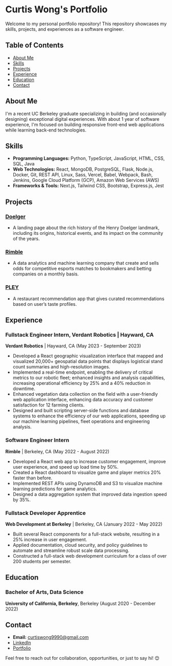 # Curtis Wong's Portfolio

Welcome to my personal portfolio repository! This repository showcases my skills, projects, and experiences as a software engineer.

## Table of Contents

- [About Me](#about-me)
- [Skills](#skills)
- [Projects](#projects)
- [Experience](#experience)
- [Education](#education)
- [Contact](#contact)

## About Me

I'm a recent UC Berkeley graduate specializing in building (and occasionally designing) exceptional digital experiences. With about 1 year of software experience, I'm focused on building responsive front-end web applications while learning back-end technologies.

## Skills

- **Programming Languages:** Python, TypeScript, JavaScript, HTML, CSS, SQL, Java
- **Web Technologies:** React, MongoDB, PostgreSQL, Flask, Node.js, Docker, Git, REST API, Linux, Sass,
  Vercel, Babel, Webpack, Bash, Jenkins, Google Cloud Platform (GCP), Amazon Web Services (AWS)
- **Frameworks & Tools:** Next.js, Tailwind CSS, Bootstrap, Express.js, Jest

## Projects

### [Doelger](https://judah-320.vercel.app/)

- A landing page about the rich history of the Henry Doelger landmark, including its origins, historical events, and its impact on the community of the years.

### [Rimble](https://rimble.io/)

- A data analytics and machine learning company that create and sells odds for competitive esports matches to bookmakers and betting companies on a monthly basis.

### [PLEY](https://github.com/cwong6854/pley)

- A restaurant recommendation app that gives curated recommendations based on user’s taste
  profiles.

## Experience

### Fullstack Engineer Intern, Verdant Robotics | Hayward, CA

**Verdant Robotics** | Hayward, CA (May 2023 - September 2023)

- Developed a React geographic visualization interface that mapped and visualized 20,000+ geospatial data points that displays logistical stand count summaries and high-resolution images.
- Implemented a real-time endpoint, enabling the delivery of critical metrics to our robotic fleet; enhanced insights and analysis capabilities, increasing operational efficiency by 25% and a 40% reduction in downtime.
- Enhanced vegetation data collection on the field with a user-friendly web application interface, enhancing data accuracy and customer satisfaction for 12 farming clients.
- Designed and built scripting server-side functions and database systems to enhance the efficiency of our web applications, speeding up our machine learning pipelines, fleet operations and engineering analysis.

### Software Engineer Intern

**Rimble** | Berkeley, CA (May 2022 - August 2022)

- Developed a React web app to increase customer engagement, improve user experience, and speed up load time by 50%.
- Created a React dashboard to visualize game and player metrics 20% faster than before.
- Implemented REST APIs using DynamoDB and S3 to visualize machine learning predictions for game
  analytics.
- Designed a data aggregation system that improved data ingestion speed by 35%.

### Fullstack Developer Apprentice

**Web Development at Berkeley** | Berkeley, CA (January 2022 - May 2022)

- Built several React components for a full-stack website, resulting in a 25% increase in user engagement.
- Applied documentation, cloud security, and policy guidelines to automate and streamline robust scale data processing.
- Constructed a full-stack web development curriculum for a class of over 200 students per semester.

## Education

### Bachelor of Arts, Data Science

**University of California, Berkeley**, Berkeley (August 2020 - December 2022)

## Contact

- **Email:** [curtiswong9990@gmail.com](mailto:curtiswong9990@gmail.com)
- [LinkedIn](https://www.linkedin.com/in/curtiswong990/)
- [Portfolio](https://curtiswong.dev/)

Feel free to reach out for collaboration, opportunities, or just to say hi! 😊
